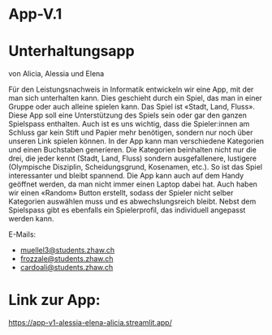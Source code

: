 # App-V.1

# Unterhaltungsapp 
von Alicia, Alessia und Elena


Für den Leistungsnachweis in Informatik entwickeln wir eine App, mit der man sich unterhalten kann. Dies geschieht durch ein Spiel, das man in einer Gruppe oder auch alleine spielen kann. Das Spiel ist «Stadt, Land, Fluss». Diese App soll eine Unterstützung des Spiels sein oder gar den ganzen Spielspass enthalten. Auch ist es uns wichtig, dass die Spieler:innen am Schluss gar kein Stift und Papier mehr benötigen, sondern nur noch über unseren Link spielen können. In der App kann man verschiedene Kategorien und einen Buchstaben generieren. Die Kategorien beinhalten nicht nur die drei, die jeder kennt (Stadt, Land, Fluss) sondern ausgefallenere, lustigere  (Olympische Disziplin, Scheidungsgrund, Kosenamen, etc.). So ist das Spiel interessanter und bleibt spannend. Die App kann auch auf dem Handy geöffnet werden, da man nicht immer einen Laptop dabei hat. Auch haben wir einen «Random» Button erstellt, sodass der Spieler nicht selber Kategorien auswählen muss und es abwechslungsreich bleibt. Nebst dem Spielspass gibt es ebenfalls ein Spielerprofil, das individuell angepasst werden kann. 

E-Mails:
- muellel3@students.zhaw.ch
- frozzale@students.zhaw.ch
- cardoali@students.zhaw.ch

# Link zur App:
https://app-v1-alessia-elena-alicia.streamlit.app/ 
